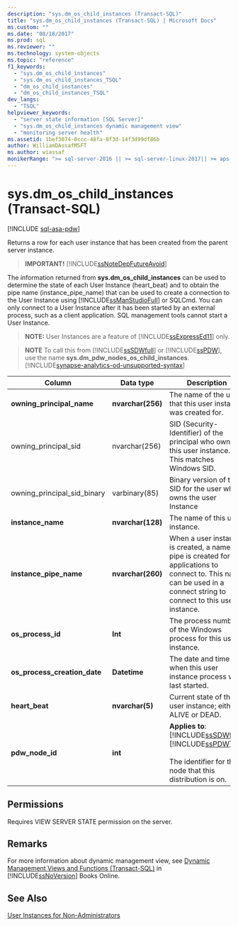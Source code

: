 ```yaml
---
description: "sys.dm_os_child_instances (Transact-SQL)"
title: "sys.dm_os_child_instances (Transact-SQL) | Microsoft Docs"
ms.custom: ""
ms.date: "08/18/2017"
ms.prod: sql
ms.reviewer: ""
ms.technology: system-objects
ms.topic: "reference"
f1_keywords: 
  - "sys.dm_os_child_instances"
  - "sys.dm_os_child_instances_TSQL"
  - "dm_os_child_instances"
  - "dm_os_child_instances_TSQL"
dev_langs: 
  - "TSQL"
helpviewer_keywords: 
  - "server state information [SQL Server]"
  - "sys.dm_os_child_instances dynamic management view"
  - "monitoring server health"
ms.assetid: 1bef3074-0ccc-48fa-8f3d-14f3d99df86b
author: WilliamDAssafMSFT
ms.author: wiassaf
monikerRange: ">= sql-server-2016 || >= sql-server-linux-2017|| >= aps-pdw-2016 || = azure-sqldw-latest"
---
```

# sys.dm_os_child_instances (Transact-SQL)
[!INCLUDE [sql-asa-pdw](../../includes/applies-to-version/sql-asa-pdw.md)]

  Returns a row for each user instance that has been created from the parent server instance.  
  
> **IMPORTANT!** [!INCLUDE[ssNoteDepFutureAvoid](../../includes/ssnotedepfutureavoid-md.md)]  
  
 The information returned from **sys.dm_os_child_instances** can be used to determine the state of each User Instance (heart_beat) and to obtain the pipe name (instance_pipe_name) that can be used to create a connection to the User Instance using [!INCLUDE[ssManStudioFull](../../includes/ssmanstudiofull-md.md)] or SQLCmd. You can only connect to a User Instance after it has been started by an external process, such as a client application. SQL management tools cannot start a User Instance.  
  
> **NOTE:** User Instances are a feature of [!INCLUDE[ssExpressEd11](../../includes/ssexpressed11-md.md)] only.  

> **NOTE** To call this from [!INCLUDE[ssSDWfull](../../includes/sssdwfull-md.md)] or [!INCLUDE[ssPDW](../../includes/sspdw-md.md)], use the name **sys.dm_pdw_nodes_os_child_instances**. [!INCLUDE[synapse-analytics-od-unsupported-syntax](../../includes/synapse-analytics-od-unsupported-syntax.md)]
  
|Column|Data type|Description|  
|------------|---------------|-----------------|  
|**owning_principal_name**|**nvarchar(256)**|The name of the user that this user instance was created for.|  
|owning_principal_sid|nvarchar(256)|SID (Security-Identifier) of the principal who owns this user instance. This matches Windows SID.|  
|owning_principal_sid_binary|varbinary(85)|Binary version of the SID for the user who owns the user Instance|  
|**instance_name**|**nvarchar(128)**|The name of this user instance.|  
|**instance_pipe_name**|**nvarchar(260)**|When a user instance is created, a named pipe is created for applications to connect to. This name can be used in a connect string to connect to this user instance.|  
|**os_process_id**|**Int**|The process number of the Windows process for this user instance.|  
|**os_process_creation_date**|**Datetime**|The date and time when this user instance process was last started.|  
|**heart_beat**|**nvarchar(5)**|Current state of this user instance; either ALIVE or DEAD.|  
|**pdw_node_id**|**int**|**Applies to**: [!INCLUDE[ssSDWfull](../../includes/sssdwfull-md.md)], [!INCLUDE[ssPDW](../../includes/sspdw-md.md)]<br /><br /> The identifier for the node that this distribution is on.|  
  
## Permissions  
 Requires VIEW SERVER STATE permission on the server.  
  
## Remarks  
 For more information about dynamic management view, see [Dynamic Management Views and Functions &#40;Transact-SQL&#41;](~/relational-databases/system-dynamic-management-views/system-dynamic-management-views.md) in [!INCLUDE[ssNoVersion](../../includes/ssnoversion-md.md)] Books Online.  
  
## See Also  
 [User Instances for Non-Administrators](/previous-versions/sql/)  
  

